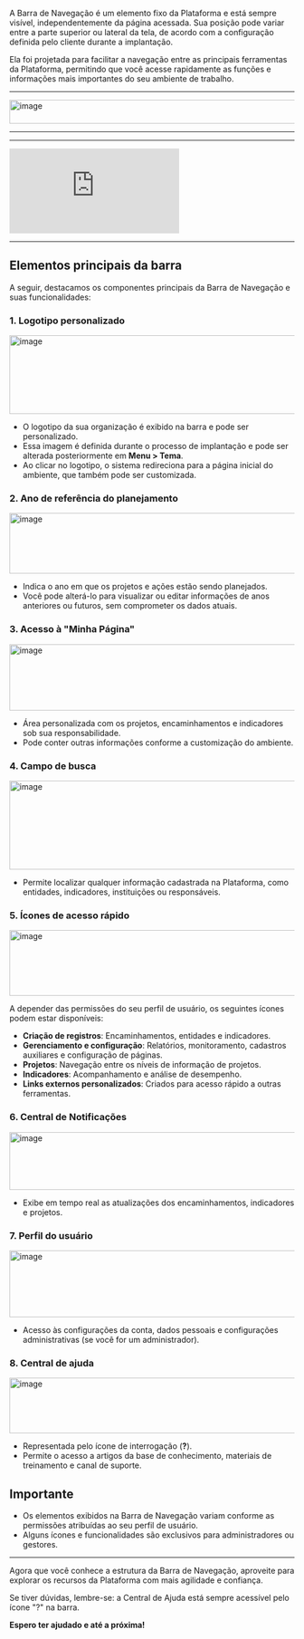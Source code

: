 A Barra de Navegação é um elemento fixo da Plataforma e está sempre visível, independentemente da página acessada. Sua posição pode variar entre a parte superior ou lateral da tela, de acordo com a configuração definida pelo cliente durante a implantação.

Ela foi projetada para facilitar a navegação entre as principais ferramentas da Plataforma, permitindo que você acesse rapidamente as funções e informações mais importantes do seu ambiente de trabalho.

---

<img width="1269" height="42" alt="image" src="https://github.com/user-attachments/assets/91444aea-f9e8-4344-bc6a-b8bd45ce45f6" />

---

---
<div class="video-container">
  <iframe
    src="https://player.vimeo.com/video/1129601155"
    title="Tutoria Vimeo"
    frameborder="0"
    allow="autoplay; fullscreen; picture-in-picture"
    allowfullscreen>
  </iframe>
</div>

---


## Elementos principais da barra

A seguir, destacamos os componentes principais da Barra de Navegação e suas funcionalidades:

### 1. Logotipo personalizado

<img width="1933" height="139" alt="image" src="https://github.com/user-attachments/assets/222f0938-9b27-4df7-b0ac-9459eddb1c5a" />


* O logotipo da sua organização é exibido na barra e pode ser personalizado.
* Essa imagem é definida durante o processo de implantação e pode ser alterada posteriormente em **Menu > Tema**.
* Ao clicar no logotipo, o sistema redireciona para a página inicial do ambiente, que também pode ser customizada.

  

### 2. Ano de referência do planejamento

<img width="1916" height="107" alt="image" src="https://github.com/user-attachments/assets/fdac6279-3a0f-4155-b818-2fd40b1d479c" />


* Indica o ano em que os projetos e ações estão sendo planejados.
* Você pode alterá-lo para visualizar ou editar informações de anos anteriores ou futuros, sem comprometer os dados atuais.

### 3. Acesso à "Minha Página"

<img width="1916" height="117" alt="image" src="https://github.com/user-attachments/assets/e41e714c-890b-4225-90ed-d89317e63c65" />


* Área personalizada com os projetos, encaminhamentos e indicadores sob sua responsabilidade.
* Pode conter outras informações conforme a customização do ambiente.

### 4. Campo de busca

<img width="1898" height="157" alt="image" src="https://github.com/user-attachments/assets/f861424b-dc3b-4bb1-8cfb-6e15c08e9b27" />


* Permite localizar qualquer informação cadastrada na Plataforma, como entidades, indicadores, instituições ou responsáveis.

### 5. Ícones de acesso rápido

<img width="1903" height="116" alt="image" src="https://github.com/user-attachments/assets/57c863d1-8264-435c-9b59-0f17cdd60158" />


A depender das permissões do seu perfil de usuário, os seguintes ícones podem estar disponíveis:

* **Criação de registros**: Encaminhamentos, entidades e indicadores.
* **Gerenciamento e configuração**: Relatórios, monitoramento, cadastros auxiliares e configuração de páginas.
* **Projetos**: Navegação entre os níveis de informação de projetos.
* **Indicadores**: Acompanhamento e análise de desempenho.
* **Links externos personalizados**: Criados para acesso rápido a outras ferramentas.

### 6. Central de Notificações

<img width="1903" height="102" alt="image" src="https://github.com/user-attachments/assets/a9925110-6f3a-483b-ad3c-651dd2db0d90" />


* Exibe em tempo real as atualizações dos encaminhamentos, indicadores e projetos.

### 7. Perfil do usuário

<img width="1903" height="118" alt="image" src="https://github.com/user-attachments/assets/b5df2574-b561-4505-b1eb-af3c2b188bad" />


* Acesso às configurações da conta, dados pessoais e configurações administrativas (se você for um administrador).

### 8. Central de ajuda

<img width="1903" height="98" alt="image" src="https://github.com/user-attachments/assets/6657ad54-72ad-49e3-8960-0a18d81b6e67" />


* Representada pelo ícone de interrogação (**?**).
* Permite o acesso a artigos da base de conhecimento, materiais de treinamento e canal de suporte.

## Importante

* Os elementos exibidos na Barra de Navegação variam conforme as permissões atribuídas ao seu perfil de usuário.
* Alguns ícones e funcionalidades são exclusivos para administradores ou gestores.


---

Agora que você conhece a estrutura da Barra de Navegação, aproveite para explorar os recursos da Plataforma com mais agilidade e confiança.

Se tiver dúvidas, lembre-se: a Central de Ajuda está sempre acessível pelo ícone "?" na barra.

**Espero ter ajudado e até a próxima!**

